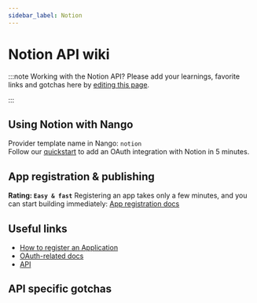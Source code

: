 ```yaml
---
sidebar_label: Notion
---
```


# Notion API wiki

:::note Working with the Notion API?
Please add your learnings, favorite links and gotchas here by [editing this page](https://github.com/nangohq/nango/tree/master/docs/docs/providers/notion.md).

:::

## Using Notion with Nango

Provider template name in Nango: `notion`  
Follow our [quickstart](../quickstart.md) to add an OAuth integration with Notion in 5 minutes.

## App registration & publishing

**Rating: `Easy & fast`**
Registering an app takes only a few minutes, and you can start building immediately: [App registration docs](https://developers.notion.com/docs/authorization#step-1-navigate-the-user-to-the-integrations-authorization-url)



## Useful links

- [How to register an Application](https://developers.notion.com/docs/authorization#step-1-navigate-the-user-to-the-integrations-authorization-url)
- [OAuth-related docs](https://developers.notion.com/docs/authorization#public-integration-auth-flow-set-up)
- [API](https://developers.notion.com/docs/working-with-comments)


## API specific gotchas


